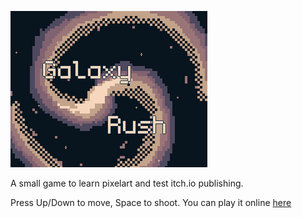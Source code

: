 ![Cover](/assets/cover.png)


A small game to learn pixelart and test itch.io publishing.

Press Up/Down to move, Space to shoot.
You can play it online [here](https://whitebock.itch.io/galaxy-rush)
